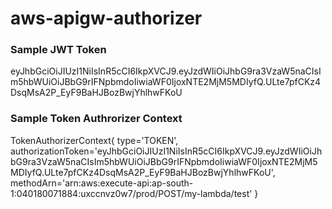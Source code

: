 # aws-apigw-authorizer

### Sample JWT Token
eyJhbGciOiJIUzI1NiIsInR5cCI6IkpXVCJ9.eyJzdWIiOiJhbG9ra3VzaW5naCIsIm5hbWUiOiJBbG9rIFNpbmdoIiwiaWF0IjoxNTE2MjM5MDIyfQ.ULte7pfCKz4DsqMsA2P_EyF9BaHJBozBwjYhlhwFKoU

### Sample Token Authrorizer Context
TokenAuthorizerContext{
type='TOKEN',
authorizationToken='eyJhbGciOiJIUzI1NiIsInR5cCI6IkpXVCJ9.eyJzdWIiOiJhbG9ra3VzaW5naCIsIm5hbWUiOiJBbG9rIFNpbmdoIiwiaWF0IjoxNTE2MjM5MDIyfQ.ULte7pfCKz4DsqMsA2P_EyF9BaHJBozBwjYhlhwFKoU',
methodArn='arn:aws:execute-api:ap-south-1:040180071884:uxccnvz0w7/prod/POST/my-lambda/test'
}
